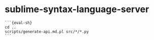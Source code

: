 # sublime-syntax-language-server

````{eval-rst}
```{eval-sh}
cd ..
scripts/generate-api.md.pl src/*/*.py
```
````

